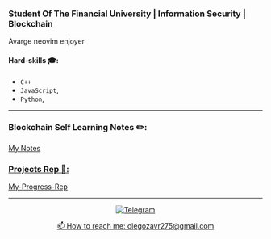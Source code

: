 ### Student Of The Financial University | Information Security | Blockchain
Avarge neovim enjoyer

#### Hard-skills 🎓:
   - `С++`
   - `JavaScript`,
   - `Python`,
____

### Blockchain Self Learning Notes ✏️:
<a href="https://github.com/objoracoda/learn-blockchain"><p>My Notes</p>

### Projects Rep 💾:

<a href="https://github.com/objoracoda/my-progress-rep"><p>My-Progress-Rep</p>

____
   
<p align="center">

<a href="https://t.me/objoracoda">
   <img top="0" src="https://img.shields.io/badge/Telegram-2CA5E0?style=for-the-badge&logo=telegram&logoColor=white" alt="Telegram" target="_blank" margin-left="10px">
</p>
   
<p align='center'>
   📫 How to reach me: <a href='mailto:olegozavr275@gmail.com'>olegozavr275@gmail.com</a>
</p>
